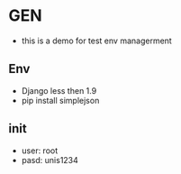 # GEN
* this is a demo for test env managerment
## Env
* Django less then 1.9
* pip install simplejson
## init
* user: root
* pasd: unis1234
